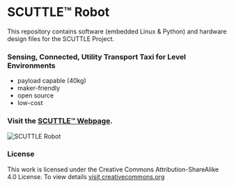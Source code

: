 # SCUTTLE™ Robot
This repository contains software (embedded Linux & Python) and hardware design files for the SCUTTLE Project.

### Sensing, Connected, Utility Transport Taxi for Level Environments
* payload capable (40kg)
* maker-friendly
* open source
* low-cost

### Visit the [SCUTTLE™ Webpage](https://scuttlerobot.org).
![SCUTTLE Robot](https://raw.github.com/MXET-Lab/MXET300-TA/blob/main/documents/images/SCUTTLE_mxet300_isometric1.png)

### License
This work is licensed under the Creative Commons Attribution-ShareAlike 4.0 License.  To view details [visit creativecommons.org](https://creativecommons.org/licenses/by-sa/4.0/legalcode)
